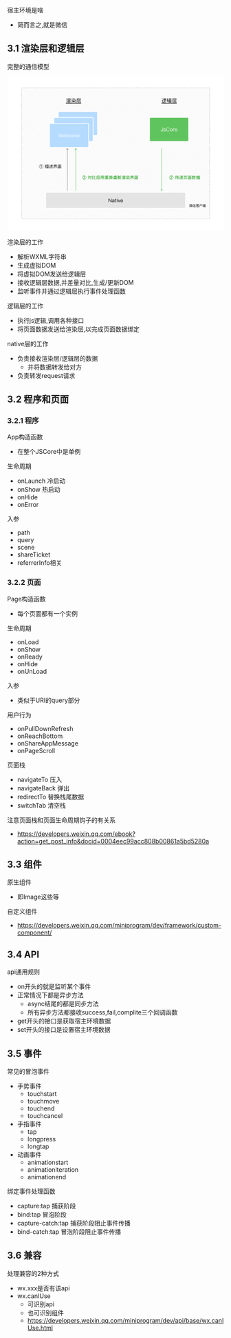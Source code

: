 宿主环境是啥
- 简而言之,就是微信

## 3.1 渲染层和逻辑层

完整的通信模型

![](temps/0e7639c3.png)

渲染层的工作
- 解析WXML字符串
 - 生成虚拟DOM
 - 将虚拟DOM发送给逻辑层
 - 接收逻辑层数据,并差量对比,生成/更新DOM
- 监听事件并通过逻辑层执行事件处理函数

逻辑层的工作
- 执行js逻辑,调用各种接口
- 将页面数据发送给渲染层,以完成页面数据绑定

native层的工作
- 负责接收渲染层/逻辑层的数据
  - 并将数据转发给对方
- 负责转发request请求

## 3.2 程序和页面

### 3.2.1 程序

App构造函数
- 在整个JSCore中是单例

生命周期
- onLaunch 冷启动
- onShow 热启动
- onHide
- onError

入参
- path
- query
- scene
- shareTicket
- referrerInfo相关

### 3.2.2 页面

Page构造函数
- 每个页面都有一个实例

生命周期
- onLoad
- onShow
- onReady
- onHide
- onUnLoad

入参
- 类似于URI的query部分

用户行为
- onPullDownRefresh
- onReachBottom
- onShareAppMessage
- onPageScroll

页面栈
- navigateTo 压入
- navigateBack 弹出
- redirectTo 替换栈尾数据
- switchTab 清空栈

注意页面栈和页面生命周期钩子的有关系
- https://developers.weixin.qq.com/ebook?action=get_post_info&docid=0004eec99acc808b00861a5bd5280a

## 3.3 组件
原生组件
- 即Image这些等

自定义组件
- https://developers.weixin.qq.com/miniprogram/dev/framework/custom-component/

## 3.4 API

api通用规则
- on开头的就是监听某个事件
- 正常情况下都是异步方法
  - async结尾的都是同步方法
  - 所有异步方法都接收success,fail,complite三个回调函数
- get开头的接口是获取宿主环境数据
- set开头的接口是设置宿主环境数据

## 3.5 事件

常见的冒泡事件
- 手势事件
  - touchstart
  - touchmove
  - touchend
  - touchcancel
- 手指事件
  - tap
  - longpress
  - longtap
- 动画事件
  - animationstart
  - animationiteration
  - animationend

绑定事件处理函数
- capture:tap 捕获阶段
- bind:tap 冒泡阶段
- capture-catch:tap 捕获阶段阻止事件传播
- bind-catch:tap 冒泡阶段阻止事件传播

## 3.6 兼容

处理兼容的2种方式
- wx.xxx是否有该api
- wx.canIUse
  - 可识别api
  - 也可识别组件
  - https://developers.weixin.qq.com/miniprogram/dev/api/base/wx.canIUse.html
